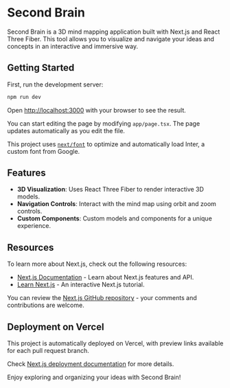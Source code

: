 # Second Brain

Second Brain is a 3D mind mapping application built with Next.js and React Three Fiber. This tool allows you to visualize and navigate your ideas and concepts in an interactive and immersive way.

## Getting Started

First, run the development server:

```bash
npm run dev
```

Open [http://localhost:3000](http://localhost:3000) with your browser to see the result.

You can start editing the page by modifying `app/page.tsx`. The page updates automatically as you edit the file.

This project uses [`next/font`](https://nextjs.org/docs/basic-features/font-optimization) to optimize and automatically load Inter, a custom font from Google.

## Features

- **3D Visualization**: Uses React Three Fiber to render interactive 3D models.
- **Navigation Controls**: Interact with the mind map using orbit and zoom controls.
- **Custom Components**: Custom models and components for a unique experience.

## Resources

To learn more about Next.js, check out the following resources:

- [Next.js Documentation](https://nextjs.org/docs) - Learn about Next.js features and API.
- [Learn Next.js](https://nextjs.org/learn) - An interactive Next.js tutorial.

You can review the [Next.js GitHub repository](https://github.com/vercel/next.js/) - your comments and contributions are welcome.

## Deployment on Vercel

This project is automatically deployed on Vercel, with preview links available for each pull request branch.

Check [Next.js deployment documentation](https://nextjs.org/docs/deployment) for more details.

Enjoy exploring and organizing your ideas with Second Brain!
